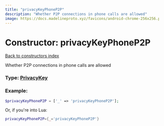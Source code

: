 ```yaml
---
title: "privacyKeyPhoneP2P"
description: "Whether P2P connections in phone calls are allowed"
image: https://docs.madelineproto.xyz/favicons/android-chrome-256x256.png
---
```

# Constructor: privacyKeyPhoneP2P  
[Back to constructors index](index.md)



Whether P2P connections in phone calls are allowed




### Type: [PrivacyKey](../types/PrivacyKey.md)


### Example:

```php
$privacyKeyPhoneP2P = ['_' => 'privacyKeyPhoneP2P'];
```  


Or, if you're into Lua:

```lua
privacyKeyPhoneP2P={_='privacyKeyPhoneP2P'}

```


